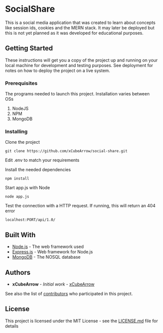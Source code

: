 # SocialShare

This is a social media application that was created to learn about concepts like session ids, cookies and the MERN stack.
It may later be deployed but this is not yet planned as it was developed for educational purposes.

## Getting Started

These instructions will get you a copy of the project up and running on your local machine for development and testing purposes. See deployment for notes on how to deploy the project on a live system.

### Prerequisites

The programs needed to launch this project. Installation varies between OSs

1. NodeJS
2. NPM
3. MongoDB


### Installing

Clone the project

```
git clone https://github.com/xCubeArrow/social-share.git
```

Edit .env to match your requirements 

Install the needed dependencies
```
npm install
```

Start app.js with Node
```
node app.js
```

Test the connection with a HTTP request. If running, this will return an 404 error
```
localhost:PORT/api/1.0/
```

## Built With

* [Node.js](https://nodejs.org/en/) - The web framework used
* [Express.js](https://expressjs.com/) - Web framework for Node.js
* [MongoDB](https://www.mongodb.com/) - The NOSQL database


## Authors

* **xCubeArrow** - *Initial work* - [xCubeArrow](https://github.com/xCubeArrow)

See also the list of [contributors](https://github.com/xcubearrow/social-share/graphs/contributors) who participated in this project.

## License

This project is licensed under the MIT License - see the [LICENSE.md](LICENSE.md) file for details
